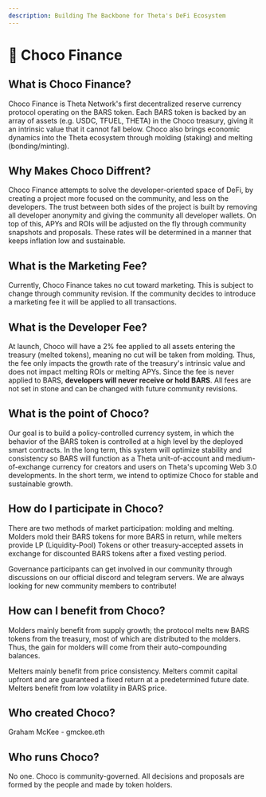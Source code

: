 ```yaml
---
description: Building The Backbone for Theta's DeFi Ecosystem
---
```


# 🍫 Choco Finance

## What is Choco Finance?&#x20;

Choco Finance is Theta Network's first decentralized reserve currency protocol operating on the BARS token. Each BARS token is backed by an array of assets (e.g. USDC, TFUEL, THETA) in the Choco treasury, giving it an intrinsic value that it cannot fall below. Choco also brings economic dynamics into the Theta ecosystem through molding (staking) and melting (bonding/minting).&#x20;

## Why Makes Choco Diffrent?&#x20;

Choco Finance attempts to solve the developer-oriented space of DeFi, by creating a project more focused on the community, and less on the developers. The trust between both sides of the project is built by removing all developer anonymity and giving the community all developer wallets. On top of this, APYs and ROIs will be adjusted on the fly through community snapshots and proposals. These rates will be determined in a manner that keeps inflation low and sustainable.

## What is the Marketing Fee?

Currently, Choco Finance takes no cut toward marketing. This is subject to change through community revision. If the community decides to introduce a marketing fee it will be applied to all transactions.

## What is the Developer Fee?

At launch, Choco will have a 2% fee applied to all assets entering the treasury (melted tokens), meaning no cut will be taken from molding. Thus, the fee only impacts the growth rate of the treasury's intrinsic value and does not impact melting ROIs or melting APYs. Since the fee is never applied to BARS, **developers will never receive or hold BARS**. All fees are not set in stone and can be changed with future community revisions.

## What is the point of Choco?

Our goal is to build a policy-controlled currency system, in which the behavior of the BARS token is controlled at a high level by the deployed smart contracts. In the long term, this system will optimize stability and consistency so BARS will function as a Theta unit-of-account and medium-of-exchange currency for creators and users on Theta's upcoming Web 3.0 developments. In the short term, we intend to optimize Choco for stable and sustainable growth.

## How do I participate in Choco?

There are two methods of market participation: molding and melting. Molders mold their BARS tokens for more BARS in return, while melters provide LP (Liquidity-Pool) Tokens or other treasury-accepted assets in exchange for discounted BARS tokens after a fixed vesting period.

Governance participants can get involved in our community through discussions on our official discord and telegram servers. We are always looking for new community members to contribute!

## How can I benefit from Choco?

Molders mainly benefit from supply growth; the protocol melts new BARS tokens from the treasury, most of which are distributed to the molders. Thus, the gain for molders will come from their auto-compounding balances.

Melters mainly benefit from price consistency. Melters commit capital upfront and are guaranteed a fixed return at a predetermined future date. Melters benefit from low volatility in BARS price.

## Who created Choco?

Graham McKee - gmckee.eth

## Who runs Choco?

No one. Choco is community-governed. All decisions and proposals are formed by the people and made by token holders.
